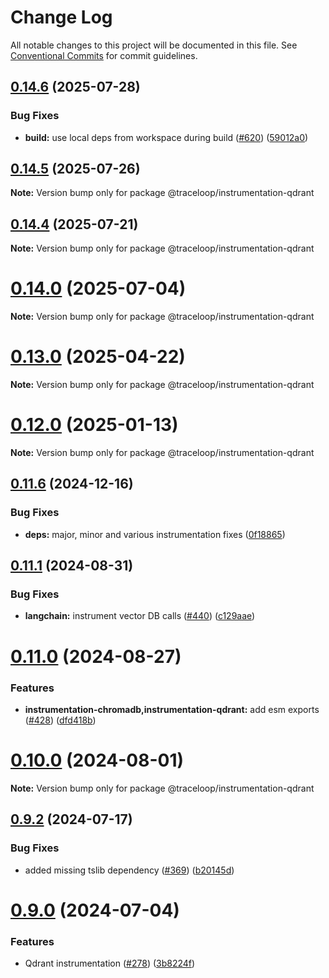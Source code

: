 # Change Log

All notable changes to this project will be documented in this file.
See [Conventional Commits](https://conventionalcommits.org) for commit guidelines.

## [0.14.6](https://github.com/traceloop/openllmetry-js/compare/v0.14.5...v0.14.6) (2025-07-28)

### Bug Fixes

- **build:** use local deps from workspace during build ([#620](https://github.com/traceloop/openllmetry-js/issues/620)) ([59012a0](https://github.com/traceloop/openllmetry-js/commit/59012a07b9dedb9a63c3791507c615782f0f5003))

## [0.14.5](https://github.com/traceloop/openllmetry-js/compare/v0.14.4...v0.14.5) (2025-07-26)

**Note:** Version bump only for package @traceloop/instrumentation-qdrant

## [0.14.4](https://github.com/traceloop/openllmetry-js/compare/v0.14.3...v0.14.4) (2025-07-21)

**Note:** Version bump only for package @traceloop/instrumentation-qdrant

# [0.14.0](https://github.com/traceloop/openllmetry-js/compare/v0.13.5...v0.14.0) (2025-07-04)

**Note:** Version bump only for package @traceloop/instrumentation-qdrant

# [0.13.0](https://github.com/traceloop/openllmetry-js/compare/v0.12.2...v0.13.0) (2025-04-22)

**Note:** Version bump only for package @traceloop/instrumentation-qdrant

# [0.12.0](https://github.com/traceloop/openllmetry-js/compare/v0.11.7...v0.12.0) (2025-01-13)

**Note:** Version bump only for package @traceloop/instrumentation-qdrant

## [0.11.6](https://github.com/traceloop/openllmetry-js/compare/v0.11.5...v0.11.6) (2024-12-16)

### Bug Fixes

- **deps:** major, minor and various instrumentation fixes ([0f18865](https://github.com/traceloop/openllmetry-js/commit/0f18865c4270c918f6c0b1bec701dc947353a213))

## [0.11.1](https://github.com/traceloop/openllmetry-js/compare/v0.11.0...v0.11.1) (2024-08-31)

### Bug Fixes

- **langchain:** instrument vector DB calls ([#440](https://github.com/traceloop/openllmetry-js/issues/440)) ([c129aae](https://github.com/traceloop/openllmetry-js/commit/c129aaec241b4a87f931c2da0774fed96c5c8068))

# [0.11.0](https://github.com/traceloop/openllmetry-js/compare/v0.10.0...v0.11.0) (2024-08-27)

### Features

- **instrumentation-chromadb,instrumentation-qdrant:** add esm exports ([#428](https://github.com/traceloop/openllmetry-js/issues/428)) ([dfd418b](https://github.com/traceloop/openllmetry-js/commit/dfd418be6d836a53bb339dda439b1875f79389dd))

# [0.10.0](https://github.com/traceloop/openllmetry-js/compare/v0.9.5...v0.10.0) (2024-08-01)

**Note:** Version bump only for package @traceloop/instrumentation-qdrant

## [0.9.2](https://github.com/traceloop/openllmetry-js/compare/v0.9.1...v0.9.2) (2024-07-17)

### Bug Fixes

- added missing tslib dependency ([#369](https://github.com/traceloop/openllmetry-js/issues/369)) ([b20145d](https://github.com/traceloop/openllmetry-js/commit/b20145d13b391737febb5b57e4bc8c66b0f32b95))

# [0.9.0](https://github.com/traceloop/openllmetry-js/compare/v0.8.9...v0.9.0) (2024-07-04)

### Features

- Qdrant instrumentation ([#278](https://github.com/traceloop/openllmetry-js/issues/278)) ([3b8224f](https://github.com/traceloop/openllmetry-js/commit/3b8224fac062b6da3f84311569a5ffcc2e3b8744))
